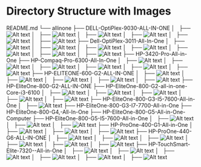 # Directory Structure with Images

README.md
└── allinone
    ├── DELL-OptiPlex-9030-ALL-IN-ONE
        │   ├── ![Alt text](allinone/DELL-OptiPlex-9030-ALL-IN-ONE/image_1.jpg)
        │   ├── ![Alt text](allinone/DELL-OptiPlex-9030-ALL-IN-ONE/image_2.jpg)
        │   ├── ![Alt text](allinone/DELL-OptiPlex-9030-ALL-IN-ONE/image_3.jpg)
        │   ├── ![Alt text](allinone/DELL-OptiPlex-9030-ALL-IN-ONE/image_4.jpg)
        │   ├── ![Alt text](allinone/DELL-OptiPlex-9030-ALL-IN-ONE/image_5.jpg)
        │   ├── ![Alt text](allinone/DELL-OptiPlex-9030-ALL-IN-ONE/image_6.jpg)    ├── Dell-OptiPlex-3011-All-In-One
        │   ├── ![Alt text](allinone/Dell-OptiPlex-3011-All-In-One/image_1.jpg)
        │   ├── ![Alt text](allinone/Dell-OptiPlex-3011-All-In-One/image_2.jpg)
        │   ├── ![Alt text](allinone/Dell-OptiPlex-3011-All-In-One/image_3.jpg)
        │   ├── ![Alt text](allinone/Dell-OptiPlex-3011-All-In-One/image_4.jpg)
        │   ├── ![Alt text](allinone/Dell-OptiPlex-3011-All-In-One/image_5.jpg)
        │   ├── ![Alt text](allinone/Dell-OptiPlex-3011-All-In-One/image_6.jpg)
        │   ├── ![Alt text](allinone/Dell-OptiPlex-3011-All-In-One/image_7.jpg)    ├── HP-3420-Pro-All-in-One
    ├── HP-Compaq-Pro-6300-All-In-One
        │   ├── ![Alt text](allinone/HP-Compaq-Pro-6300-All-In-One/image_1.jpg)
        │   ├── ![Alt text](allinone/HP-Compaq-Pro-6300-All-In-One/image_2.jpg)
        │   ├── ![Alt text](allinone/HP-Compaq-Pro-6300-All-In-One/image_3.jpg)
        │   ├── ![Alt text](allinone/HP-Compaq-Pro-6300-All-In-One/image_4.jpg)
        │   ├── ![Alt text](allinone/HP-Compaq-Pro-6300-All-In-One/image_5.jpg)
        │   ├── ![Alt text](allinone/HP-Compaq-Pro-6300-All-In-One/image_6.jpg)    ├── HP-ELITEONE-600-G2-ALL-IN-ONE
        │   ├── ![Alt text](allinone/HP-ELITEONE-600-G2-ALL-IN-ONE/image_1.jpg)
        │   ├── ![Alt text](allinone/HP-ELITEONE-600-G2-ALL-IN-ONE/image_2.jpg)
        │   ├── ![Alt text](allinone/HP-ELITEONE-600-G2-ALL-IN-ONE/image_3.jpg)
        │   ├── ![Alt text](allinone/HP-ELITEONE-600-G2-ALL-IN-ONE/image_4.jpg)
        │   ├── ![Alt text](allinone/HP-ELITEONE-600-G2-ALL-IN-ONE/image_5.jpg)    ├── HP-EliteOne-800-G2-ALL-IN-ONE
    ├── HP-EliteOne-800-G2-all-in-one-Core-i3-6100
        │   ├── ![Alt text](allinone/HP-EliteOne-800-G2-all-in-one-Core-i3-6100/image_1.jpg)
        │   ├── ![Alt text](allinone/HP-EliteOne-800-G2-all-in-one-Core-i3-6100/image_2.jpg)
        │   ├── ![Alt text](allinone/HP-EliteOne-800-G2-all-in-one-Core-i3-6100/image_3.jpg)
        │   ├── ![Alt text](allinone/HP-EliteOne-800-G2-all-in-one-Core-i3-6100/image_4.jpg)
        │   ├── ![Alt text](allinone/HP-EliteOne-800-G2-all-in-one-Core-i3-6100/image_5.jpg)    ├── HP-EliteOne-800-G3-I5-7600-All-in-One
        │   ├── ![Alt text](allinone/HP-EliteOne-800-G3-I5-7600-All-in-One/image_1.jpg)    ├── HP-EliteOne-800-G3-I7-7700-All-in-One
    ├── HP-EliteOne-800-G4,-All-In-One
    ├── HP-EliteOne-800-G5-All-in-One-Computer
    ├── HP-EliteOne-800-G5-I5-7600-All-in-One
        │   ├── ![Alt text](allinone/HP-EliteOne-800-G5-I5-7600-All-in-One/image_1.jpg)
        │   ├── ![Alt text](allinone/HP-EliteOne-800-G5-I5-7600-All-in-One/image_3.jpg)
        │   ├── ![Alt text](allinone/HP-EliteOne-800-G5-I5-7600-All-in-One/image_4.jpg)    ├── HP-ProOne-400-G1-All-in-One
        │   ├── ![Alt text](allinone/HP-ProOne-400-G1-All-in-One/image_1.jpg)
        │   ├── ![Alt text](allinone/HP-ProOne-400-G1-All-in-One/image_2.jpg)
        │   ├── ![Alt text](allinone/HP-ProOne-400-G1-All-in-One/image_4.jpg)    ├── HP-ProOne-440-G6-ALL-IN-ONE
        │   ├── ![Alt text](allinone/HP-ProOne-440-G6-ALL-IN-ONE/image_1.png)
        │   ├── ![Alt text](allinone/HP-ProOne-440-G6-ALL-IN-ONE/image_2.png)
        │   ├── ![Alt text](allinone/HP-ProOne-440-G6-ALL-IN-ONE/image_3.png)
        │   ├── ![Alt text](allinone/HP-ProOne-440-G6-ALL-IN-ONE/image_4.png)
        │   ├── ![Alt text](allinone/HP-ProOne-440-G6-ALL-IN-ONE/image_5.png)
        │   ├── ![Alt text](allinone/HP-ProOne-440-G6-ALL-IN-ONE/image_6.png)    ├── HP-TouchSmart-Elite-7320--All-in-One
        │   ├── ![Alt text](allinone/HP-TouchSmart-Elite-7320--All-in-One/image_1.jpg)
        │   ├── ![Alt text](allinone/HP-TouchSmart-Elite-7320--All-in-One/image_2.jpg)
        │   ├── ![Alt text](allinone/HP-TouchSmart-Elite-7320--All-in-One/image_3.jpg)
        │   ├── ![Alt text](allinone/HP-TouchSmart-Elite-7320--All-in-One/image_4.jpg)
        │   ├── ![Alt text](allinone/HP-TouchSmart-Elite-7320--All-in-One/image_5.jpg)
        │   ├── ![Alt text](allinone/HP-TouchSmart-Elite-7320--All-in-One/image_6.jpg)

